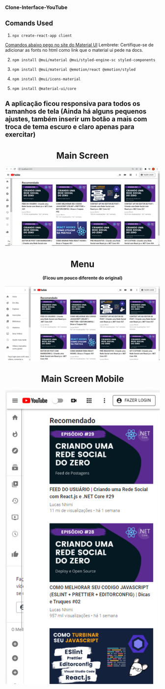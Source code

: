### Clone-Interface-YouTube

## Comands Used

1. `npx create-react-app client`

[Comandos abaixo pego no site do Material UI](https://mui.com/pt/getting-started/installation/)
Lembrete: Certifique-se de adicionar as fonts no html como link que o material ui pede na docs.

2. `npm install @mui/material @mui/styled-engine-sc styled-components`

3. `npm install @mui/material @emotion/react @emotion/styled` 

4. `npm install @mui/icons-material`

5. `npm install @material-ui/core`

## A aplicação ficou responsiva para todos os tamanhos de tela (Ainda há alguns pequenos ajustes, também inserir um botão a mais com troca de tema escuro e claro apenas para exercitar)

<h1 align='center'>Main Screen</h1>
<p align='center'><img src='client/public/assets/clone-youtube.png' width="600px"> </p>

<h1 align='center'>Menu <h4 align='center'>(Ficou um pouco diferente do original)</h4></h1>
<p align='center'><img src='client/public/assets/clone-youtube-menu.png' width="600px"> </p>

<h1 align='center'>Main Screen Mobile</h1>
<p align='center'><img src='client/public/assets/clone-youtube-mobile.png' width="600px"> </p>